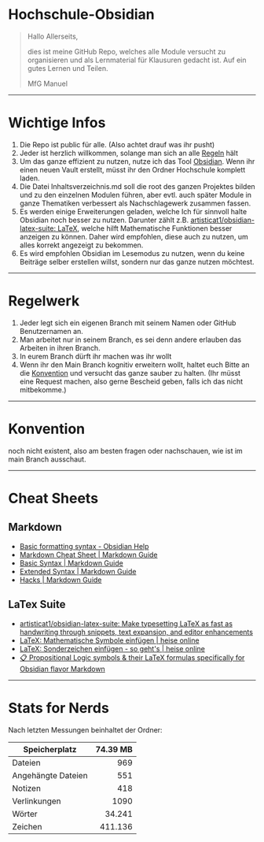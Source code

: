 # Hochschule-Obsidian

> Hallo Allerseits,
>
> dies ist meine GitHub Repo, welches alle Module versucht zu organisieren und als Lernmaterial für Klausuren gedacht ist. Auf ein gutes Lernen und Teilen.
>
> MfG
> Manuel

---

# Wichtige Infos

1. Die Repo ist public für alle. (Also achtet drauf was ihr pusht)
2. Jeder ist herzlich willkommen, solange man sich an alle [Regeln](#regelwerk) hält
3. Um das ganze effizient zu nutzen, nutze ich das Tool [Obsidian](https://obsidian.md/). Wenn ihr einen neuen Vault erstellt, müsst ihr den Ordner Hochschule komplett laden.
4. Die Datei Inhaltsverzeichnis.md soll die root des ganzen Projektes bilden und zu den einzelnen Modulen führen, aber evtl. auch später Module in ganze Thematiken verbessert als Nachschlagewerk zusammen fassen.
5. Es werden einige Erweiterungen geladen, welche Ich für sinnvoll halte Obsidian noch besser zu nutzen. Darunter zählt z.B. [artisticat1/obsidian-latex-suite: LaTeX](https://github.com/artisticat1/obsidian-latex-suite), welche hilft Mathematische Funktionen besser anzeigen zu können. Daher wird empfohlen, diese auch zu nutzen, um alles korrekt angezeigt zu bekommen.
6. Es wird empfohlen Obsidian im Lesemodus zu nutzen, wenn du keine Beiträge selber erstellen willst, sondern nur das ganze nutzen möchtest.

---

# Regelwerk

1. Jeder legt sich ein eigenen Branch mit seinem Namen oder GitHub Benutzernamen an.
2. Man arbeitet nur in seinem Branch, es sei denn andere erlauben das Arbeiten in ihren Branch.
3. In eurem Branch dürft ihr machen was ihr wollt
4. Wenn ihr den Main Branch kognitiv erweitern wollt, haltet euch Bitte an die [Konvention](#konvention) und versucht das ganze sauber zu halten. (Ihr müsst eine Request machen, also gerne Bescheid geben, falls ich das nicht mitbekomme.)

---

# Konvention

noch nicht existent, also am besten fragen oder nachschauen, wie ist im main Branch ausschaut.

---

# Cheat Sheets

## Markdown

- [Basic formatting syntax - Obsidian Help](https://help.obsidian.md/Editing+and+formatting/Basic+formatting+syntax)
- [Markdown Cheat Sheet | Markdown Guide](https://www.markdownguide.org/cheat-sheet/)
- [Basic Syntax | Markdown Guide](https://www.markdownguide.org/basic-syntax/#html)
- [Extended Syntax | Markdown Guide](https://www.markdownguide.org/extended-syntax/)
- [Hacks | Markdown Guide](https://www.markdownguide.org/hacks/)

## LaTex Suite

- [artisticat1/obsidian-latex-suite: Make typesetting LaTeX as fast as handwriting through snippets, text expansion, and editor enhancements](https://github.com/artisticat1/obsidian-latex-suite)
- [LaTeX: Mathematische Symbole einfügen | heise online](https://www.heise.de/tipps-tricks/LaTeX-Mathematische-Symbole-einfuegen-4996350.html)
- [LaTeX: Sonderzeichen einfügen - so geht's | heise online](https://www.heise.de/tipps-tricks/LaTeX-Sonderzeichen-einfuegen-so-geht-s-4366201.html)
- [📋 Propositional Logic symbols & their LaTeX formulas specifically for Obsidian flavor Markdown](https://gist.github.com/zudsniper/fe553bc6a4ee94fcdd74bf4eb0722043)

---

# Stats for Nerds

Nach letzten Messungen beinhaltet der Ordner:

| Speicherplatz      | 74.39 MB |
| ------------------ | -------: |
| Dateien            |      969 |
| Angehängte Dateien |      551 |
| Notizen            |      418 |
| Verlinkungen       |     1090 |
| Wörter             |   34.241 |
| Zeichen            |  411.136 |
